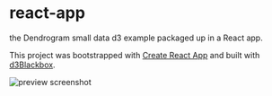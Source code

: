 # react-app

the Dendrogram small data d3 example packaged up in a React app.

This project was bootstrapped with [Create React App](https://github.com/facebook/create-react-app) and built with [d3Blackbox](https://github.com/Swizec/d3blackbox).

![preview screenshot]('./img/preview.png')
